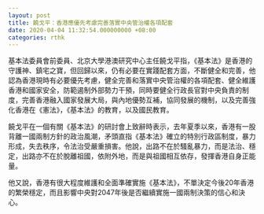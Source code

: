 ```yaml
---
layout: post
title: 饒戈平：香港應優先考慮完善落實中央管治權各項配套
date: 2020-04-04 11:32:54.000000000 +08:00
categories: rthk
---
```


基本法委員會前委員、北京大學港澳研究中心主任饒戈平指，《基本法》是香港的守護神、鎮宅之寶，但回歸以來，仍有必要在實踐配套方面，不斷健全和完善，他認為香港現時有必要優先考慮，健全完善和落實中央管治權的各項配套、健全維護香港和國家安全，防範遏制外部勢力干預，同時要健全行政長官對中央負責的制度，完善香港融入國家發展大局，與內地優勢互補，協同發展的機制，以及完善強化香港在《憲法》，《基本法》的教育，以及國民教育。

饒戈平在一個有關《基本法》的研討會上致辭時表示，去年夏季以來，香港有一股背離一國兩制方針的政治風潮，矛頭直指《基本法》確立的特別行政區制度，暴力形成，失去秩序，令法治受嚴重損害。他說，出路不在於騷亂暴力，而是法治、穩定，出路亦不在於脫離祖國，依附外地，而是與祖國相互依存，發揮香港自身正能量。

他又說，香港有很大程度維護和全面準確實施《基本法》，不單決定今後20年香港的繁榮穩定，而且影響中央對2047年後是否繼續實施一國兩制決策的信心和決心。
